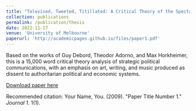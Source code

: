 ```yaml
---
title: "Televised, Tweeted, Titillated: A Critical Theory of the Spectacle of the Revolution"
collection: publications
permalink: /publication/thesis
date: 2022-11-17
venue: 'University of Melbourne'
paperurl: 'http://academicpages.github.io/files/paper1.pdf'
---
```

Based on the works of Guy Debord, Theodor Adorno, and Max Horkheimer, this is a 15,000 word critical theory analysis of strategic political communications, with an emphasis on art, writing, and music produced as dissent to authoritarian political and economic systems. 

[Download paper here](http://academicpages.github.io/files/paper1.pdf)

Recommended citation: Your Name, You. (2009). "Paper Title Number 1." <i>Journal 1</i>. 1(1).

